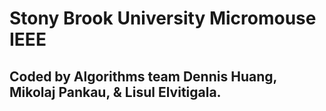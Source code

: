 # Stony Brook University Micromouse IEEE

## Coded by Algorithms team Dennis Huang, Mikolaj Pankau, & Lisul Elvitigala.
